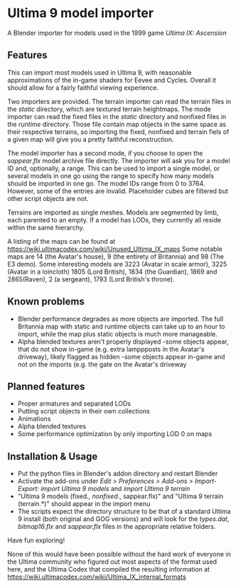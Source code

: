 # Ultima 9 model importer
A Blender importer for models used in the 1999 game *Ultima IX: Ascension*

Features
--------

This can import most models used in Ultima 9, with reasonable approximations of the in-game shaders for Eevee and Cycles. Overall it should allow for a fairly faithful viewing experience.

Two importers are provided. The terrain importer can read the terrain files in the *static* directory, which are textured terrain heightmaps. The mode importer can read the fixed files in the *static* directory and nonfixed files in the *runtime* directory. Those file contain map objects in the same space as their respective terrains, so importing the fixed, nonfixed and terrain fiels of a given map will give you a pretty faithful reconstruction.

The model importer has a second mode, if you choose to open the *sappear.flx* model archive file directly. The importer will ask you for a model ID and, optionally, a range. This can be used to import a single model, or several models in one go using the range to specify how many models should be imported in one go. The model IDs range from 0 to 3764. However, some of the entries are invalid. Placeholder cubes are filtered but other script objects are not.

Terrains are imported as single meshes. Models are segmented by limb, each parented to an empty. If a model has LODs, they currently all reside within the same hierarchy.

A listing of the maps can be found at https://wiki.ultimacodex.com/wiki/Unused_Ultima_IX_maps
Some notable maps are 14 (the Avatar's house), 9 (the entirety of Britannia) and 98 (The E3 demo). Some interesting models are 3223 (Avatar in scale armor), 3225 (Avatar in a loincloth) 1805 (Lord British), 1834 (the Guardian), 1869 and 2865(Raven), 2 (a sergeant), 1793 (Lord British's throne).

Known problems
--------

- Blender performance degrades as more objects are imported. The full Britannia map with static and runtime objects can take up to an hour to import, while the map plus static objects is much more manageable.
- Alpha blended textures aren't properly displayed
-some objects appear, that do not show in-game (e.g. extra lamppposts in the Avatar's driveway), likely flagged as hidden
-some objects appear in-game and not on the imports (e.g. the gate on the Avatar's driveway

Planned features
--------

- Proper armatures and separated LODs
- Putting script objects in their own collections
- Animations
- Alpha blended textures
- Some performance optimization by only importing LOD 0 on maps

Installation & Usage
--------

- Put the python files in Blender's addon directory and restart Blender
- Activate the add-ons under *Edit > Preferences > Add-ons > Import-Export: import Ultima 9 models* and *import Ultima 9 terrain*
- "Ultima 9 models (fixed.*, nonfixed.*, sappear.flx)" and "Ultima 9 terrain (terrain.*)" should appear in the import menu
- The scripts expect the directory structure to be that of a standard Ultima 9 install (both original and GOG versions) and will look for the *types.dat*, *bitmap16.flx* and *sappear.flx* files in the appropriate relative folders.

Have fun exploring!

None of this would have been possible without the hard work of everyone in the Ultima community who figured out most aspects of the format used here, and the Ultima Codex that compiled the resulting information at https://wiki.ultimacodex.com/wiki/Ultima_IX_internal_formats
